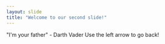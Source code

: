 ```yaml
---
layout: slide
title: "Welcome to our second slide!"
---
```

"I'm your father" - Darth Vader
 Use the left arrow to go back!
